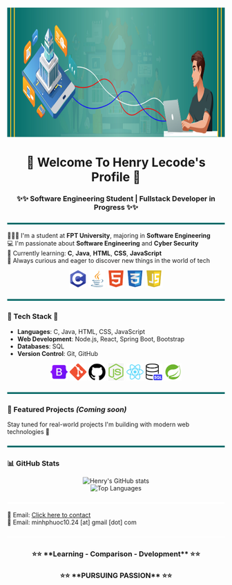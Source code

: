 <p align="center">
  <img src="https://github.com/Henry-Lecode/Henry-Lecode/blob/main/Banner.jpg?raw=true" width="1200" height="300"/>
</p>
<h1 align="center">🎉 Welcome To Henry Lecode's Profile 🎉</h1>
<h3 align="center">✨✨ Software Engineering Student | Fullstack Developer in Progress ✨✨</h3>

<p align="center">
  <img src="https://github.com/Henry-Lecode/Henry-Lecode/blob/main/Blueline.jpg?raw=true" width="1200" height="4"/>
</p>

👨🏻‍🎓 I'm a student at **FPT University**, majoring in **Software Engineering**  
💻 I'm passionate about **Software Engineering** and **Cyber Security**  
🧠 Currently learning: **C**, **Java**, **HTML**, **CSS**, **JavaScript**  
🌱 Always curious and eager to discover new things in the world of tech  
<p align="center">
  <img src="https://github.com/Henry-Lecode/Henry-Lecode/blob/main/C.jpg?raw=true" width="40" height="40"/>
  <img src="https://github.com/Henry-Lecode/Henry-Lecode/blob/main/Java.jpg?raw=true" width="40" height="40"/>
  <img src="https://github.com/Henry-Lecode/Henry-Lecode/blob/main/HTML.jpg?raw=true" width="40" height="40"/>
  <img src="https://github.com/Henry-Lecode/Henry-Lecode/blob/main/CSS.jpg?raw=true" width="40" height="40"/>
  <img src="https://github.com/Henry-Lecode/Henry-Lecode/blob/main/Javascript.jpg?raw=true" width="40" height="40"/>
</p>

<p align="center">
  <img src="https://github.com/Henry-Lecode/Henry-Lecode/blob/main/Blueline.jpg?raw=true" width="1200" height="4"/>
</p>

### 🚀 Tech Stack 🚀

- **Languages**: C, Java, HTML, CSS, JavaScript
- **Web Development**: Node.js, React, Spring Boot, Bootstrap
- **Databases**: SQL
- **Version Control**: Git, GitHub
<p align="center">
  <img src="https://github.com/Henry-Lecode/Henry-Lecode/blob/main/Bootstrap.jpg?raw=true" width="40" height="40"/>
  <img src="https://github.com/Henry-Lecode/Henry-Lecode/blob/main/Git.jpg?raw=true" width="40" height="40"/>
  <img src="https://github.com/Henry-Lecode/Henry-Lecode/blob/main/Github.jpg?raw=true" width="40" height="40"/>
  <img src="https://github.com/Henry-Lecode/Henry-Lecode/blob/main/Node.js.jpg?raw=true" width="40" height="40"/>
  <img src="https://github.com/Henry-Lecode/Henry-Lecode/blob/main/React.jpg?raw=true" width="40" height="40"/>
  <img src="https://github.com/Henry-Lecode/Henry-Lecode/blob/main/SQL.jpg?raw=true" width="40" height="40"/>
  <img src="https://github.com/Henry-Lecode/Henry-Lecode/blob/main/Spring%20boot.jpg?raw=true" width="40" height="40"/>
</p>

<p align="center">
  <img src="https://github.com/Henry-Lecode/Henry-Lecode/blob/main/Blueline.jpg?raw=true" width="1200" height="4"/>
</p>

### 📌 Featured Projects *(Coming soon)*

Stay tuned for real-world projects I'm building with modern web technologies 🚀

<p align="center">
  <img src="https://github.com/Henry-Lecode/Henry-Lecode/blob/main/Blueline.jpg?raw=true" width="1200" height="4"/>
</p>

### 📊 GitHub Stats

<p align="center">
  <img src="https://github-readme-stats.vercel.app/api?username=Henry-Lecode&show_icons=true&theme=radical" alt="Henry's GitHub stats" />
  <br>
  <img src="https://github-readme-stats.vercel.app/api/top-langs/?username=yHenry-Lecode&layout=compact&theme=radical" alt="Top Languages" />
</p>

<p align="center">
  <img src="https://github.com/Henry-Lecode/Henry-Lecode/blob/main/Whiteline.jpg?raw=true" width="1200" height="4"/>
</p>

📧 Email: [Click here to contact](mailto:minhphuoc10.24@gmail.com)  
💌 Email: minhphuoc10.24 [at] gmail [dot] com

<p align="center">
  <img src="https://github.com/Henry-Lecode/Henry-Lecode/blob/main/Whiteline.jpg?raw=true" width="1200" height="4"/>
</p>

<h3 align="center"> ⭐⭐ **Learning - Comparison - Dvelopment** ⭐⭐</h3>
<h3 align="center"> ⭐⭐ **PURSUING PASSION** ⭐⭐</h3>

